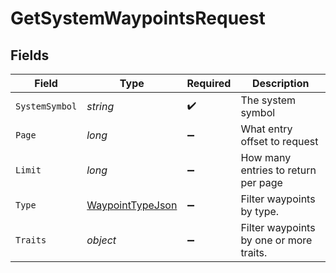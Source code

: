 # GetSystemWaypointsRequest


## Fields

| Field                                                           | Type                                                            | Required                                                        | Description                                                     |
| --------------------------------------------------------------- | --------------------------------------------------------------- | --------------------------------------------------------------- | --------------------------------------------------------------- |
| `SystemSymbol`                                                  | *string*                                                        | :heavy_check_mark:                                              | The system symbol                                               |
| `Page`                                                          | *long*                                                          | :heavy_minus_sign:                                              | What entry offset to request                                    |
| `Limit`                                                         | *long*                                                          | :heavy_minus_sign:                                              | How many entries to return per page                             |
| `Type`                                                          | [WaypointTypeJson](../../Models/Components/WaypointTypeJson.md) | :heavy_minus_sign:                                              | Filter waypoints by type.                                       |
| `Traits`                                                        | *object*                                                        | :heavy_minus_sign:                                              | Filter waypoints by one or more traits.                         |